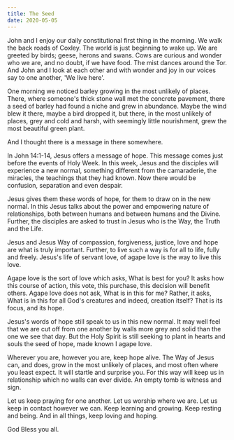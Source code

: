 ```yaml
---
title: The Seed
date: 2020-05-05
---
```



John and I enjoy our daily constitutional first thing in the morning.  We walk the back roads of Coxley.  The world is
just beginning to wake up.  We are greeted by birds; geese, herons and swans.  Cows are curious and wonder who we are, 
and no doubt, if we have food. The mist dances around the Tor. And John and I look at each other and with wonder and joy 
in our voices say to one another, 'We live here'.

One morning we noticed barley growing in the most unlikely of places.  There, where someone's thick stone wall met the
concrete pavement, there a seed of barley had found a niche and grew in abundance.  Maybe the wind blew it there, maybe a 
bird dropped it, but there, in the most unlikely of places, grey and cold and harsh, with seemingly little nourishment, 
grew the most beautiful green plant.

And I thought there is a message in there somewhere.

In John 14:1-14, Jesus offers a message of hope.  This message comes just before the events of Holy Week.  In this week, 
Jesus and the disciples will experience a new normal, something different from the camaraderie, the miracles, 
the teachings that they had known.  Now there would be confusion, separation and even despair.

Jesus gives them these words of hope, for them to draw on in the new normal.  In this Jesus talks about the power and 
empowering nature of relationships, both between humans and between humans and the Divine.  Further, the disciples are 
asked to trust in Jesus who is the Way, the Truth and the Life.

Jesus and Jesus Way of compassion, forgiveness, justice, love and hope are what is truly important.  Further, to live
such a way is for all to life, fully and freely.  Jesus's life of servant love, of agape love is the way to live this 
love.

Agape love is the sort of love which asks, What is best for you?  It asks how this course of action, this vote, this
purchase, this decision will benefit others.  Agape love does not ask, What is in this for me?  Rather, it asks, What 
is in this for all God's creatures and indeed, creation itself?  That is its focus, and its hope.

Jesus's words of hope still speak to us in this new normal.  It may well feel that we are cut off from one another by 
walls more grey and solid than the one we see that day.  But the Holy Spirit is still seeking to plant in hearts and souls
the seed of hope, made known I agape love.

Wherever you are, however you are, keep hope alive.  The Way of Jesus can, and does, grow in the most unlikely of places, 
and most often where you least expect.    It will startle and surprise you.  For this way will keep us in relationship 
which no walls can ever divide.    An empty tomb is witness and sign.

Let us keep praying for one another.  Let us worship where we are.  Let us keep in contact however we can.  Keep learning
and growing.  Keep resting and being.  And in all things, keep loving and hoping.

God Bless you all.


